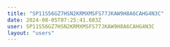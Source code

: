 ```yaml
---
title: "SP11S56GZ7HSN2KRMXMSFS77JKAW9H8A6CAHG4N3C"
date: 2024-08-05T07:25:41.683Z
user: SP11S56GZ7HSN2KRMXMSFS77JKAW9H8A6CAHG4N3C
layout: "users"
---
```

    
